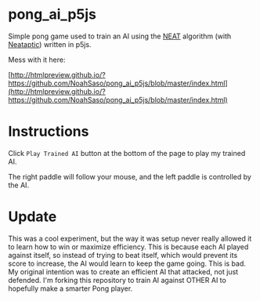 pong_ai_p5js
============

Simple pong game used to train an AI using the [NEAT](https://en.wikipedia.org/wiki/Neuroevolution_of_augmenting_topologies) algorithm (with [Neataptic](https://github.com/wagenaartje/neataptic)) written in p5js.

Mess with it here:

[http://htmlpreview.github.io/?https://github.com/NoahSaso/pong_ai_p5js/blob/master/index.html](http://htmlpreview.github.io/?https://github.com/NoahSaso/pong_ai_p5js/blob/master/index.html)

Instructions
============

Click `Play Trained AI` button at the bottom of the page to play my trained AI.

The right paddle will follow your mouse, and the left paddle is controlled by the AI.

Update
======
This was a cool experiment, but the way it was setup never really allowed it to learn how to win or maximize efficiency. This is because each AI played against itself, so instead of trying to beat itself, which would prevent its score to increase, the AI would learn to keep the game going. This is bad. My original intention was to create an efficient AI that attacked, not just defended. I'm forking this repository to train AI against OTHER AI to hopefully make a smarter Pong player.
